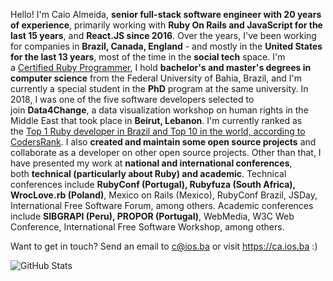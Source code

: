Hello! I'm Caio Almeida, **senior full-stack software engineer with 20 years of experience**, primarily working with **Ruby On Rails and JavaScript for the last 15 years**, and **React.JS since 2016**. Over the years, I've been working for companies in **Brazil, Canada, England** - and mostly in the **United States for the last 13 years**, most of the time in the **social tech** space. I'm a [Certified Ruby Programmer](https://www.credential.net/fhs4mrsf), I hold **bachelor's and master's degrees in computer science** from the Federal University of Bahia, Brazil, and I'm currently a special student in the **PhD** program at the same university. In 2018, I was one of the five software developers selected to join **Data4Change**, a data visualization workshop on human rights in the Middle East that took place in **Beirut, Lebanon**. I'm currently ranked as the [Top 1 Ruby developer in Brazil and Top 10 in the world, according to CodersRank](https://profile.codersrank.io/leaderboard/developer?technology=Ruby). I also **created and maintain some open source projects** and collaborate as a developer on other open source projects. Other than that, I have presented my work at **national and international conferences**, both **technical (particularly about Ruby) and academic**. Technical conferences include **RubyConf (Portugal), Rubyfuza (South Africa), WrocLove.rb (Poland)**, Mexico on Rails (Mexico), RubyConf Brazil, JSDay, International Free Software Forum, among others. Academic conferences include **SIBGRAPI (Peru), PROPOR (Portugal)**, WebMedia, W3C Web Conference, International Free Software Workshop, among others.

Want to get in touch? Send an email to c@ios.ba or visit https://ca.ios.ba :)

<!--
![GitHub Streak](https://streak-stats.demolab.com?user=caiosba&v=1)
-->

![GitHub Stats](https://github-readme-stats.vercel.app/api?username=caiosba&show_icons=true&v=1)

<!--
[![An image of @caiosba's Holopin badges, which is a link to view their full Holopin profile](https://holopin.me/caiosba)](https://holopin.io/@caiosba)
-->
